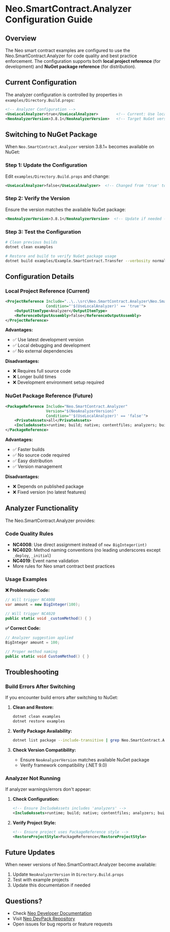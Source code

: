 # Neo.SmartContract.Analyzer Configuration Guide

## Overview

The Neo smart contract examples are configured to use the Neo.SmartContract.Analyzer for code quality and best practice enforcement. The configuration supports both **local project reference** (for development) and **NuGet package reference** (for distribution).

## Current Configuration

The analyzer configuration is controlled by properties in `examples/Directory.Build.props`:

```xml
<!-- Analyzer Configuration -->
<UseLocalAnalyzer>true</UseLocalAnalyzer>        <!-- Current: Use local project -->
<NeoAnalyzerVersion>3.8.1</NeoAnalyzerVersion>   <!-- Target NuGet version -->
```

## Switching to NuGet Package

When `Neo.SmartContract.Analyzer` version 3.8.1+ becomes available on NuGet:

### Step 1: Update the Configuration

Edit `examples/Directory.Build.props` and change:

```xml
<UseLocalAnalyzer>false</UseLocalAnalyzer>  <!-- Changed from 'true' to 'false' -->
```

### Step 2: Verify the Version

Ensure the version matches the available NuGet package:

```xml
<NeoAnalyzerVersion>3.8.1</NeoAnalyzerVersion>  <!-- Update if needed -->
```

### Step 3: Test the Configuration

```bash
# Clean previous builds
dotnet clean examples

# Restore and build to verify NuGet package usage
dotnet build examples/Example.SmartContract.Transfer --verbosity normal
```

## Configuration Details

### Local Project Reference (Current)
```xml
<ProjectReference Include="..\..\src\Neo.SmartContract.Analyzer\Neo.SmartContract.Analyzer.csproj" 
                  Condition="'$(UseLocalAnalyzer)' == 'true'">
    <OutputItemType>Analyzer</OutputItemType>
    <ReferenceOutputAssembly>false</ReferenceOutputAssembly>
</ProjectReference>
```

**Advantages:**
- ✅ Use latest development version
- ✅ Local debugging and development
- ✅ No external dependencies

**Disadvantages:**
- ❌ Requires full source code
- ❌ Longer build times
- ❌ Development environment setup required

### NuGet Package Reference (Future)
```xml
<PackageReference Include="Neo.SmartContract.Analyzer" 
                  Version="$(NeoAnalyzerVersion)" 
                  Condition="'$(UseLocalAnalyzer)' == 'false'">
    <PrivateAssets>all</PrivateAssets>
    <IncludeAssets>runtime; build; native; contentfiles; analyzers; buildtransitive</IncludeAssets>
</PackageReference>
```

**Advantages:**
- ✅ Faster builds
- ✅ No source code required
- ✅ Easy distribution
- ✅ Version management

**Disadvantages:**
- ❌ Depends on published package
- ❌ Fixed version (no latest features)

## Analyzer Functionality

The Neo.SmartContract.Analyzer provides:

### Code Quality Rules
- **NC4008**: Use direct assignment instead of `new BigInteger(int)`
- **NC4020**: Method naming conventions (no leading underscores except `_deploy`, `_initial`)
- **NC4019**: Event name validation
- More rules for Neo smart contract best practices

### Usage Examples

**❌ Problematic Code:**
```csharp
// Will trigger NC4008
var amount = new BigInteger(100);

// Will trigger NC4020
public static void _customMethod() { }
```

**✅ Correct Code:**
```csharp
// Analyzer suggestion applied
BigInteger amount = 100;

// Proper method naming
public static void CustomMethod() { }
```

## Troubleshooting

### Build Errors After Switching

If you encounter build errors after switching to NuGet:

1. **Clean and Restore:**
   ```bash
   dotnet clean examples
   dotnet restore examples
   ```

2. **Verify Package Availability:**
   ```bash
   dotnet list package --include-transitive | grep Neo.SmartContract.Analyzer
   ```

3. **Check Version Compatibility:**
   - Ensure `NeoAnalyzerVersion` matches available NuGet package
   - Verify framework compatibility (.NET 9.0)

### Analyzer Not Running

If analyzer warnings/errors don't appear:

1. **Check Configuration:**
   ```xml
   <!-- Ensure IncludeAssets includes 'analyzers' -->
   <IncludeAssets>runtime; build; native; contentfiles; analyzers; buildtransitive</IncludeAssets>
   ```

2. **Verify Project Style:**
   ```xml
   <!-- Ensure project uses PackageReference style -->
   <RestoreProjectStyle>PackageReference</RestoreProjectStyle>
   ```

## Future Updates

When newer versions of Neo.SmartContract.Analyzer become available:

1. Update `NeoAnalyzerVersion` in `Directory.Build.props`
2. Test with example projects
3. Update this documentation if needed

## Questions?

- Check [Neo Developer Documentation](https://developers.neo.org/)
- Visit [Neo DevPack Repository](https://github.com/neo-project/neo-devpack-dotnet)
- Open issues for bug reports or feature requests 